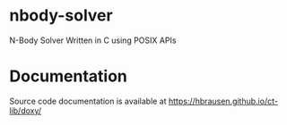 # nbody-solver
N-Body Solver Written in C using POSIX APIs

# Documentation
Source code documentation is available at https://hbrausen.github.io/ct-lib/doxy/

